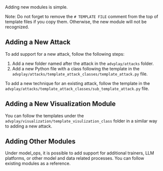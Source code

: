 Adding new modules is simple.

Note: Do not forget to remove the `# TEMPLATE FILE` comment from the top of template files if you copy them. Otherwise, the new module will not be recognized.

## Adding a New Attack

To add support for a new attack, follow the following steps:

1. Add a new folder named after the attack in the `advplay/attacks` folder.
2. Add a new Python file with a class following the template in the `advplay/attacks/template_attack_classes/template_attack.py` file.

To add a new technique for an existing attack, follow the template in the `advplay/attacks/template_attack_classes/sub_template_attack.py` file.

## Adding a New Visualization Module

You can follow the templates under the `advplay/visualization/template_visulization_class` folder in a similar way to adding a new attack.

## Adding Other Modules

Under model_ops, it is possible to add support for additional trainers, LLM platforms, or other model and data related processes. You can follow existing modules as a reference.

